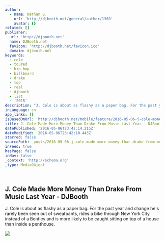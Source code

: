 ```yaml
---
author:
  - name: Nathan S.
    url: 'http://djbooth.net/general/author/1360'
    avatar: {}
related: []
publisher:
  url: 'http://djbooth.net'
  name: DJBooth.net
  favicon: 'http://djbooth.net/favicon.ico'
  domain: djbooth.net
keywords:
  - cole
  - toured
  - hip-hop
  - billboard
  - drake
  - top
  - real
  - djbooth
  - list
  - '2015'
description: "J. Cole is about as flashy as a paper bag. For the past year and change he's rarely been seen out of sweatpants, rides a bike through New York City instead of a Bentley and is more likely to be caught sitting on top of a house than inside a penthouse."
inLanguage: en
app_links: []
isBasedOnUrl: 'http://djbooth.net/mobile/feature/2016-05-06-j-cole-money-drake'
title: J. Cole Made More Money Than Drake From Music Last Year - DJBooth
datePublished: '2016-05-06T23:42:14.215Z'
dateModified: '2016-05-06T23:42:10.443Z'
starred: false
sourcePath: _posts/2016-05-06-j-cole-made-more-money-than-drake-from-music-last-year-dj.md
inFeed: true
hasPage: false
inNav: false
_context: 'http://schema.org'
_type: MediaObject

---
```

<article style=""><h1>J. Cole Made More Money Than Drake From Music Last Year - DJBooth</h1><p>J. Cole is about as flashy as a paper bag. For the past year and change he's rarely been seen out of sweatpants, rides a bike through New York City instead of a Bentley and is more likely to be caught sitting on top of a house than inside a penthouse.</p><img src="http://static.djbooth.net/pics-features/jcole-huge-2015.jpg" /></article>